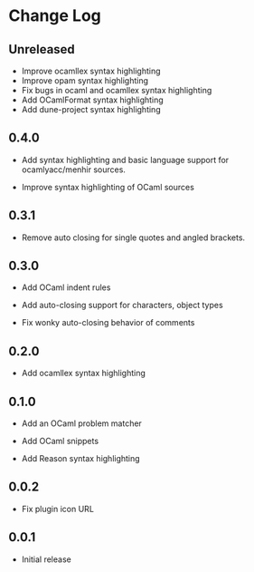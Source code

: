 # Change Log

## Unreleased

- Improve ocamllex syntax highlighting
- Improve opam syntax highlighting
- Fix bugs in ocaml and ocamllex syntax highlighting
- Add OCamlFormat syntax highlighting
- Add dune-project syntax highlighting

## 0.4.0

- Add syntax highlighting and basic language support for ocamlyacc/menhir
  sources.

- Improve syntax highlighting of OCaml sources

## 0.3.1

- Remove auto closing for single quotes and angled brackets.

## 0.3.0

- Add OCaml indent rules

- Add auto-closing support for characters, object types

- Fix wonky auto-closing behavior of comments

## 0.2.0

- Add ocamllex syntax highlighting

## 0.1.0

- Add an OCaml problem matcher

- Add OCaml snippets

- Add Reason syntax highlighting

## 0.0.2

- Fix plugin icon URL

## 0.0.1

- Initial release
